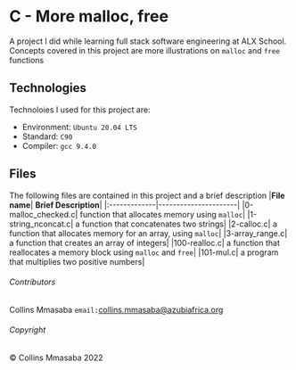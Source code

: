 # C - More malloc, free
A project I did while learning full stack software engineering at ALX School. Concepts covered in this project are more illustrations on `malloc` and `free` functions

## Technologies
Technoloies I used for this project are:
- Environment: `Ubuntu 20.04 LTS`
- Standard: `C90`
- Compiler: `gcc 9.4.0`

## Files
The following files are contained in this project and a brief description
|**File name**| **Brief Description**|
|:-------------|----------------------|
|0-malloc_checked.c| function that allocates memory using `malloc`|
|1-string_nconcat.c| a function that concatenates two strings|
|2-calloc.c| a function that allocates memory for an array, using `malloc`|
|3-array_range.c| a function that creates an array of integers|
|100-realloc.c| a function that reallocates a memory block using `malloc` and `free`|
|101-mul.c| a program that multiplies two positive numbers|

###### Contributors ######
Collins Mmasaba `email:`<collins.mmasaba@azubiafrica.org>

###### Copyright ######
© Collins Mmasaba 2022
